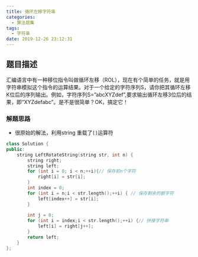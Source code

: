 ```yaml
---
title: 循环左移字符串
categories:
  - 算法题集
tags:
  - 字符串
date: 2019-12-26 23:12:31
---
```


## 题目描述
汇编语言中有一种移位指令叫做循环左移（ROL），现在有个简单的任务，就是用字符串模拟这个指令的运算结果。对于一个给定的字符序列S，请你把其循环左移K位后的序列输出。例如，字符序列S=”abcXYZdef”,要求输出循环左移3位后的结果，即“XYZdefabc”。是不是很简单？OK，搞定它！

### 解题思路
- 很原始的解法，利用string 重载了`[]`运算符
```C++
class Solution {
public:
    string LeftRotateString(string str, int n) {
        string right;
        string left;
        for (int i = 0; i < n;++i){// 保存前n个字符
            right[i] = str[i];
        }
        int index = 0;
        for (int i = n;i < str.length();++i) { // 保存剩余的额字符
            left[index++] = str[i];
        }
        
        int j = 0;
        for (int i = index;i < str.length();++i) {// 拼接字符串
            left[i] = right[j++];
        }
        return left;
    }
};
```